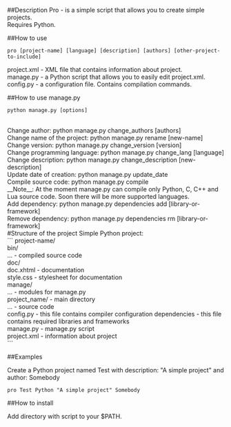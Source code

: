 ##Description
Pro - is a simple script that allows
you to create simple projects.<br>
Requires Python. 

##How to use
```
pro [project-name] [language] [description] [authors] [other-project-to-include]
```

project.xml - XML file that
contains information about project.<br>
manage.py - a Python script that
allows you to easily edit
project.xml.<br>
config.py - a configuration file. Contains compilation commands.

##How to use manage.py
```
python manage.py [options]
```
<br>
Change author: python manage.py change_authors [authors]<br>
Change name of the project: python manage.py rename [new-name]<br>
Change version: python manage.py change_version [version]<br>
Change programming language: python manage.py change_lang [language]<br>
Change description: python manage.py change_description [new-description]<br>
Update date of creation: python manage.py update_date<br>
Compile source code: python manage.py compile<br>
__Note__: At the moment manage.py can compile only Python, C, C++ and Lua source code. Soon there will be more supported languages.<br>
Add dependency: python manage.py dependencies add [library-or-framework]<br>
Remove dependency: python manage.py dependencies rm [library-or-framework]<br>
#Structure of the project
Simple Python project: <br>
```
project-name/<br>
	bin/<br>
		... -  compiled source code<br>
	doc/<br>
		doc.xhtml  -  documentation<br>
		style.css  - stylesheet for documentation<br>
	manage/<br>
		...  -  modules for manage.py<br>
	project_name/  -  main directory<br>
		...  -  source code<br>
	config.py - this file contains compiler configuration
	dependencies - this file contains required libraries and frameworks<br>
	manage.py  -  manage.py script<br>
	project.xml  -  information about project<br>
```

##Examples

Create a Python project named Test with description: "A simple project" and author: Somebody<br>
```
pro Test Python "A simple project" Somebody
```

##How to install

Add directory with script to your $PATH.<br>
